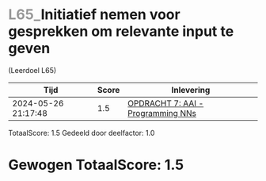 #  <font color="#999999">L65_</font>Initiatief nemen voor gesprekken om relevante input te geven                                                                          
(Leerdoel L65)

|Tijd|Score|Inlevering|
|---|---|---|
|2024-05-26 21:17:48 |1.5|<a href="https://canvas.hu.nl//courses/39753/assignments/284177/submissions/88779">OPDRACHT 7: AAI - Programming NNs</a>|

TotaalScore: 1.5
Gedeeld door deelfactor: 1.0
# Gewogen TotaalScore: 1.5
